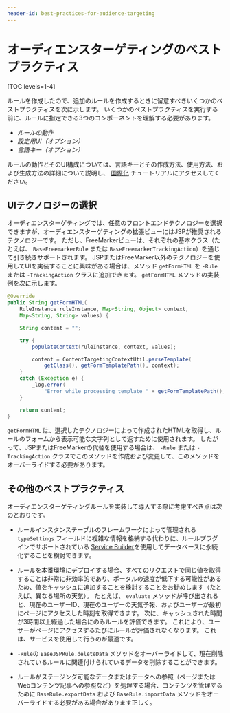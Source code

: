 ```yaml
---
header-id: best-practices-for-audience-targeting
---
```


# オーディエンスターゲティングのベストプラクティス

[TOC levels=1-4]

ルールを作成したので、追加のルールを作成するときに留意すべきいくつかのベストプラクティスを次に示します。 いくつかのベストプラクティスを実行する前に、ルールに指定できる3つのコンポーネントを理解する必要があります。

  - *ルールの動作*
  - *設定用UI（オプション）*
  - *言語キー（オプション）*

ルールの動作とそのUI構成については、言語キーとその作成方法、使用方法、および生成方法の詳細について説明し、 [国際化](/docs/7-1/tutorials/-/knowledge_base/t/internationalization) チュートリアルにアクセスしてください。

## UIテクノロジーの選択

オーディエンスターゲティングでは、任意のフロントエンドテクノロジーを選択できますが、オーディエンスターゲティングの拡張ビューにはJSPが推奨されるテクノロジーです。 ただし、FreeMarkerビューは、それぞれの基本クラス（たとえば、 `BaseFreemarkerRule` または `BaseFreemarkerTrackingAction`）を通じて引き続きサポートされます。 JSPまたはFreeMarker以外のテクノロジーを使用してUIを実装することに興味がある場合は、メソッド `getFormHTML` を `-Rule` または `-TrackingAction` クラスに追加できます。 `getFormHTML` メソッドの実装例を次に示します。

``` java
@Override
public String getFormHTML(
    RuleInstance ruleInstance, Map<String, Object> context,
    Map<String, String> values) {

    String content = "";

    try {
        populateContext(ruleInstance, context, values);

        content = ContentTargetingContextUtil.parseTemplate(
            getClass(), getFormTemplatePath(), context);
    }
    catch (Exception e) {
        _log.error(
            "Error while processing template " + getFormTemplatePath(), e);
    }

    return content;
}
```

`getFormHTML` は、選択したテクノロジーによって作成されたHTMLを取得し、ルールのフォームから表示可能な文字列として返すために使用されます。 したがって、JSPまたはFreeMarkerの代替を使用する場合は、 `-Rule` または `-TrackingAction` クラスでこのメソッドを作成および変更して、このメソッドをオーバーライドする必要があります。

## その他のベストプラクティス

オーディエンスターゲティングルールを実装して導入する際に考慮すべき点は次のとおりです。

  - ルールインスタンステーブルのフレームワークによって管理される `typeSettings` フィールドに複雑な情報を格納する代わりに、ルールプラグインでサポートされている [Service Builder](/docs/7-1/tutorials/-/knowledge_base/t/service-builder)を使用してデータベースに永続化することを検討できます。

  - ルールを本番環境にデプロイする場合、すべてのリクエストで同じ値を取得することは非常に非効率的であり、ポータルの速度が低下する可能性があるため、値をキャッシュに追加することを検討することをお勧めします（たとえば、異なる場所の天気）。 たとえば、 `evaluate` メソッドが呼び出されると、現在のユーザーID、現在のユーザーの天気予報、およびユーザーが最初にページにアクセスした時刻を取得できます。 次に、キャッシュされた時間が3時間以上経過した場合にのみルールを評価できます。 これにより、ユーザーがページにアクセスするたびにルールが評価されなくなります。 これは、サービスを使用して行うのが最適です。

  - `-Rule`の `BaseJSPRule.deleteData` メソッドをオーバーライドして、現在削除されているルールに関連付けられているデータを削除することができます。

  - ルールがステージング可能なデータまたはデータへの参照（ページまたはWebコンテンツ記事への参照など）を処理する場合、コンテンツを管理するために `BaseRule.exportData` および `BaseRule.importData` メソッドをオーバーライドする必要がある場合があります正しく。</p></li>
</ul>

